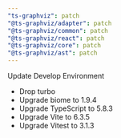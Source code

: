 ```yaml
---
"ts-graphviz": patch
"@ts-graphviz/adapter": patch
"@ts-graphviz/common": patch
"@ts-graphviz/react": patch
"@ts-graphviz/core": patch
"@ts-graphviz/ast": patch
---
```


Update Develop Environment
- Drop turbo
- Upgrade biome to 1.9.4
- Upgrade TypeScript to 5.8.3
- Upgrade Vite to 6.3.5
- Upgrade Vitest to 3.1.3
